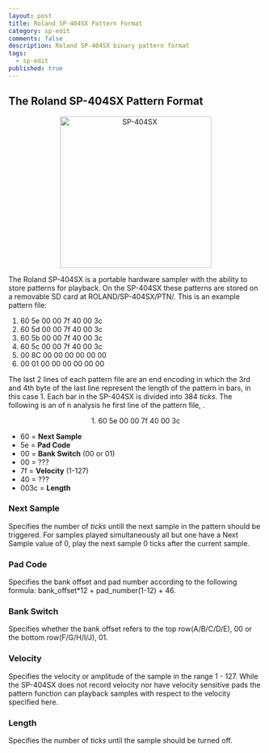 ```yaml
---
layout: post
title: Roland SP-404SX Pattern Format
category: sp-edit
comments: false
description: Roland SP-404SX binary pattern format
tags:
  - sp-edit
published: true
---
```


## The Roland SP-404SX Pattern Format
<center>
<img src="https://i.imgur.com/hr6Cx6I.jpg" alt="SP-404SX" style="width: 300px;"/>
</center>

The Roland SP-404SX is a portable hardware sampler with the ability to store patterns for playback. On the SP-404SX these patterns are stored on a removable SD card at ROLAND/SP-404SX/PTN/. This is an example pattern file:

1. 60 5e 00 00 7f 40 00 3c
2. 60 5d 00 00 7f 40 00 3c
3. 60 5b 00 00 7f 40 00 3c
4. 60 5c 00 00 7f 40 00 3c
5. 00 8C 00 00 00 00 00 00 
6. 00 01 00 00 00 00 00 00

The last 2 lines of each pattern file are an end encoding in which the 3rd and 4th byte of the last line represent the length of the pattern in bars, in this case 1. Each bar in the SP-404SX is divided into 384 _ticks_. The following is an of n analysis he first line of the pattern file, . 

<center>
1. 60 5e 00 00 7f 40 00 3c   
</center>


- 60 = **Next Sample**
- 5e = **Pad Code**
- 00 = **Bank Switch** (00 or 01)
- 00 = ???
- 7f = **Velocity** (1-127)
- 40 = ???
- 003c = **Length**

### Next Sample
Specifies the number of _ticks_ untill the next sample in the pattern should be triggered. For samples played simultaneously all but one have a Next Sample value of 0, play the next sample 0 ticks after the current sample.
### Pad Code
Specifies the bank offset and pad number according to the following formula: bank_offset*12 + pad_number(1-12) + 46.
### Bank Switch 
Specifies whether the bank offset refers to the top row(A/B/C/D/E), 00 or the bottom row(F/G/H/I/J), 01.
### Velocity
Specifies the velocity or amplitude of the sample in the range 1 - 127. While the SP-404SX does not  record velocity nor have velocity sensitive pads the pattern function can playback samples with respect to the velocity specified here.
### Length
Specifies the number of _ticks_ until the sample should be turned off.

   